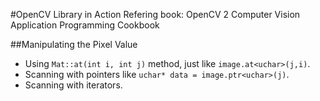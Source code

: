 #OpenCV Library in Action
Refering book: OpenCV 2 Computer Vision Application Programming Cookbook

##Manipulating the Pixel Value
- Using `Mat::at(int i, int j)` method, just like `image.at<uchar>(j,i)`.
- Scanning with pointers like `uchar* data = image.ptr<uchar>(j)`.
- Scanning with iterators.


